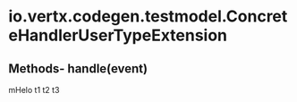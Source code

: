 # io.vertx.codegen.testmodel.ConcreteHandlerUserTypeExtension
## Methods- handle(event)
mHelo  t1
t2
t3
